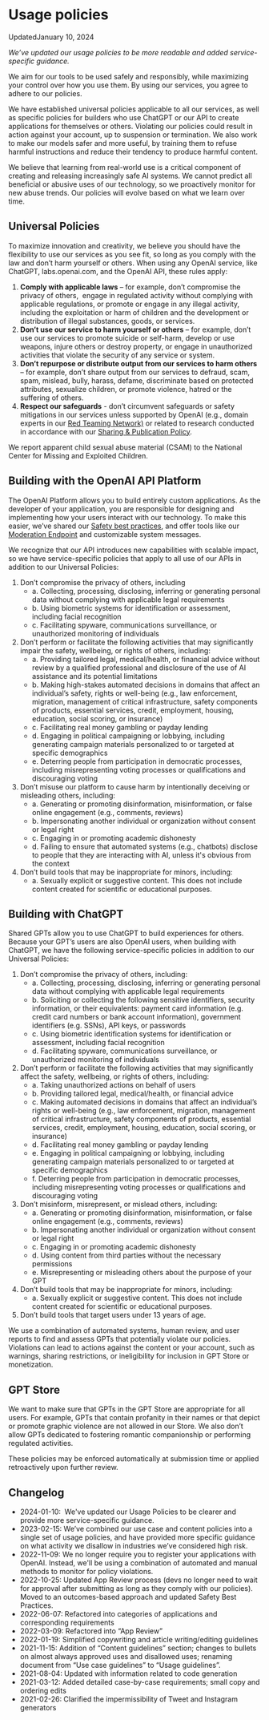 Usage policies
==============

UpdatedJanuary 10, 2024

_We’ve updated our usage policies to be more readable and added service-specific guidance._

  

We aim for our tools to be used safely and responsibly, while maximizing your control over how you use them. By using our services, you agree to adhere to our policies.  
  
We have established universal policies applicable to all our services, as well as specific policies for builders who use ChatGPT or our API to create applications for themselves or others. Violating our policies could result in action against your account, up to suspension or termination. We also work to make our models safer and more useful, by training them to refuse harmful instructions and reduce their tendency to produce harmful content. 

We believe that learning from real-world use is a critical component of creating and releasing increasingly safe AI systems. We cannot predict all beneficial or abusive uses of our technology, so we proactively monitor for new abuse trends. Our policies will evolve based on what we learn over time.  

Universal Policies
------------------

To maximize innovation and creativity, we believe you should have the flexibility to use our services as you see fit, so long as you comply with the law and don’t harm yourself or others. When using any OpenAI service, like ChatGPT, labs.openai.com, and the OpenAI API, these rules apply:  

1. **Comply with applicable laws** – for example, don’t compromise the privacy of others,  engage in regulated activity without complying with applicable regulations, or promote or engage in any illegal activity, including the exploitation or harm of children and the development or distribution of illegal substances, goods, or services.
2. **Don’t use our service to harm yourself or others** – for example, don’t use our services to promote suicide or self-harm, develop or use weapons, injure others or destroy property, or engage in unauthorized activities that violate the security of any service or system. 
3. **Don’t repurpose or distribute output from our services to harm others** – for example, don’t share output from our services to defraud, scam, spam, mislead, bully, harass, defame, discriminate based on protected attributes, sexualize children, or promote violence, hatred or the suffering of others.
4. **Respect our safeguards** - don’t circumvent safeguards or safety mitigations in our services unless supported by OpenAI (e.g., domain experts in our [Red Teaming Network)](https://openai.com/blog/red-teaming-network) or related to research conducted in accordance with our [Sharing & Publication Policy](https://openai.com/policies/sharing-publication-policy).  

We report apparent child sexual abuse material (CSAM) to the National Center for Missing and Exploited Children.

Building with the OpenAI API Platform
-------------------------------------

The OpenAI Platform allows you to build entirely custom applications. As the developer of your application, you are responsible for designing and implementing how your users interact with our technology. To make this easier, we’ve shared our [Safety best practices](https://platform.openai.com/docs/guides/safety-best-practices), and offer tools like our [Moderation Endpoint](https://platform.openai.com/docs/guides/moderation) and customizable system messages. 

We recognize that our API introduces new capabilities with scalable impact, so we have service-specific policies that apply to all use of our APIs in addition to our Universal Policies:

1. Don’t compromise the privacy of others, including
    * a. Collecting, processing, disclosing, inferring or generating personal data without complying with applicable legal requirements
    * b. Using biometric systems for identification or assessment, including facial recognition
    * c. Facilitating spyware, communications surveillance, or unauthorized monitoring of individuals
2. Don’t perform or facilitate the following activities that may significantly impair the safety, wellbeing, or rights of others, including:
    * a. Providing tailored legal, medical/health, or financial advice without review by a qualified professional and disclosure of the use of AI assistance and its potential limitations
    * b. Making high-stakes automated decisions in domains that affect an individual’s safety, rights or well-being (e.g., law enforcement, migration, management of critical infrastructure, safety components of products, essential services, credit, employment, housing, education, social scoring, or insurance)
    * c. Facilitating real money gambling or payday lending
    * d. Engaging in political campaigning or lobbying, including generating campaign materials personalized to or targeted at specific demographics
    * e. Deterring people from participation in democratic processes, including misrepresenting voting processes or qualifications and discouraging voting
3. Don’t misuse our platform to cause harm by intentionally deceiving or misleading others, including:
    * a. Generating or promoting disinformation, misinformation, or false online engagement (e.g., comments, reviews)
    * b. Impersonating another individual or organization without consent or legal right
    * c. Engaging in or promoting academic dishonesty 
    * d. Failing to ensure that automated systems (e.g., chatbots) disclose to people that they are interacting with AI, unless it's obvious from the context
4. Don’t build tools that may be inappropriate for minors, including:
    * a. Sexually explicit or suggestive content. This does not include content created for scientific or educational purposes.

Building with ChatGPT
---------------------

Shared GPTs allow you to use ChatGPT to build experiences for others. Because your GPT’s users are also OpenAI users, when building with ChatGPT, we have the following service-specific policies in addition to our Universal Policies:

1. Don’t compromise the privacy of others, including:
    * a. Collecting, processing, disclosing, inferring or generating personal data without complying with applicable legal requirements
    * b. Soliciting or collecting the following sensitive identifiers, security information, or their equivalents: payment card information (e.g. credit card numbers or bank account information), government identifiers (e.g. SSNs), API keys, or passwords
    * c. Using biometric identification systems for identification or assessment, including facial recognition
    * d. Facilitating spyware, communications surveillance, or unauthorized monitoring of individuals
2. Don’t perform or facilitate the following activities that may significantly affect the safety, wellbeing, or rights of others, including:
    * a. Taking unauthorized actions on behalf of users
    * b. Providing tailored legal, medical/health, or financial advice
    * c. Making automated decisions in domains that affect an individual’s rights or well-being (e.g., law enforcement, migration, management of critical infrastructure, safety components of products, essential services, credit, employment, housing, education, social scoring, or insurance)
    * d. Facilitating real money gambling or payday lending
    * e. Engaging in political campaigning or lobbying, including generating campaign materials personalized to or targeted at specific demographics
    * f. Deterring people from participation in democratic processes, including misrepresenting voting processes or qualifications and discouraging voting
3. Don’t misinform, misrepresent, or mislead others, including:
    * a. Generating or promoting disinformation, misinformation, or false online engagement (e.g., comments, reviews)
    * b. Impersonating another individual or organization without consent or legal right
    * c. Engaging in or promoting academic dishonesty
    * d. Using content from third parties without the necessary permissions
    * e. Misrepresenting or misleading others about the purpose of your GPT
4. Don’t build tools that may be inappropriate for minors, including:
    * a. Sexually explicit or suggestive content. This does not include content created for scientific or educational purposes.
5. Don’t build tools that target users under 13 years of age.

We use a combination of automated systems, human review, and user reports to find and assess GPTs that potentially violate our policies. Violations can lead to actions against the content or your account, such as warnings, sharing restrictions, or ineligibility for inclusion in GPT Store or monetization.

GPT Store
---------

We want to make sure that GPTs in the GPT Store are appropriate for all users. For example, GPTs that contain profanity in their names or that depict or promote graphic violence are not allowed in our Store. We also don’t allow GPTs dedicated to fostering romantic companionship or performing regulated activities.

These policies may be enforced automatically at submission time or applied retroactively upon further review.

Changelog
---------

* 2024-01-10:  We've updated our Usage Policies to be clearer and provide more service-specific guidance.
* 2023-02-15: We’ve combined our use case and content policies into a single set of usage policies, and have provided more specific guidance on what activity we disallow in industries we’ve considered high risk.
* 2022-11-09: We no longer require you to register your applications with OpenAI. Instead, we'll be using a combination of automated and manual methods to monitor for policy violations.
* 2022-10-25: Updated App Review process (devs no longer need to wait for approval after submitting as long as they comply with our policies). Moved to an outcomes-based approach and updated Safety Best Practices.
* 2022-06-07: Refactored into categories of applications and corresponding requirements
* 2022-03-09: Refactored into “App Review”
* 2022-01-19: Simplified copywriting and article writing/editing guidelines
* 2021-11-15: Addition of “Content guidelines” section; changes to bullets on almost always approved uses and disallowed uses; renaming document from “Use case guidelines” to “Usage guidelines”.
* 2021-08-04: Updated with information related to code generation
* 2021-03-12: Added detailed case-by-case requirements; small copy and ordering edits
* 2021-02-26: Clarified the impermissibility of Tweet and Instagram generators